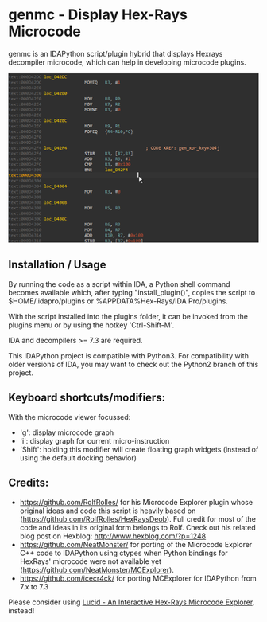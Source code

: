 # genmc - Display Hex-Rays Microcode

genmc is an IDAPython script/plugin hybrid that displays Hexrays decompiler
microcode, which can help in developing microcode plugins.

![genmc animated gif](/rsrc/genmc.gif?raw=true)

## Installation / Usage
By running the code as a script within IDA, a Python shell command becomes
available which, after typing "install_plugin()", copies the script to
$HOME/.idapro/plugins or %APPDATA%Hex-Rays/IDA Pro/plugins.

With the script installed into the plugins folder, it can be invoked from
the plugins menu or by using the hotkey 'Ctrl-Shift-M'.

IDA and decompilers >= 7.3 are required.

This IDAPython project is compatible with Python3. For compatibility with older versions of IDA, you may want to check out the Python2 branch of this project.

## Keyboard shortcuts/modifiers:
With the microcode viewer focussed:

- 'g': display microcode graph
- 'i': display graph for current micro-instruction
- 'Shift': holding this modifier will create floating graph widgets (instead of using the default docking behavior)

## Credits:
- https://github.com/RolfRolles/ for his Microcode Explorer plugin whose original ideas and code this script is heavily based on (https://github.com/RolfRolles/HexRaysDeob). Full credit for most of the code and ideas in its original form belongs to Rolf. Check out his related blog post on Hexblog: http://www.hexblog.com/?p=1248 
- https://github.com/NeatMonster/ for porting of the Microcode Explorer C++ code to IDAPython using ctypes when Python bindings for HexRays' microcode were not available yet (https://github.com/NeatMonster/MCExplorer).
- https://github.com/icecr4ck/ for porting MCExplorer for IDAPython from 7.x to 7.3

Please consider using [Lucid - An Interactive Hex-Rays Microcode Explorer](https://github.com/gaasedelen/lucid), instead!
